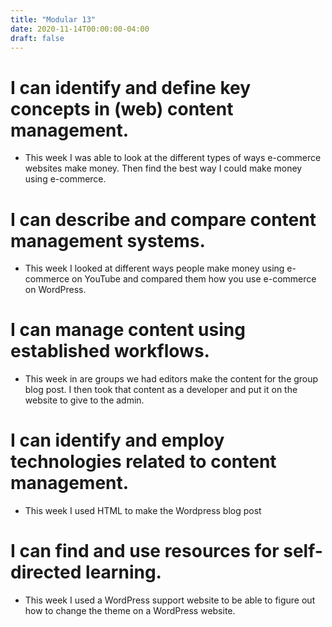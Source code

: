 ```yaml
---
title: "Modular 13"
date: 2020-11-14T00:00:00-04:00
draft: false
--- 
```


I can identify and define key concepts in (web) content management.
===================================================================

* This week I was able to look at the different types of ways e-commerce websites make money. Then find the best way I could make money using e-commerce. 

I can describe and compare content management systems.
======================================================

* This week I looked at different ways people make money using e-commerce on YouTube and compared them how you use e-commerce on WordPress. 	

I can manage content using established workflows.
=================================================

* This week in are groups we had editors make the content for the group blog post. I then took that content as a developer and put it on the website to give to the admin. 

I can identify and employ technologies related to content management.
=====================================================================

* This week I used HTML to make the Wordpress blog post 

I can find and use resources for self-directed learning.
========================================================

* This week I used a WordPress support website to be able to figure out how to change the theme on a WordPress website. 
